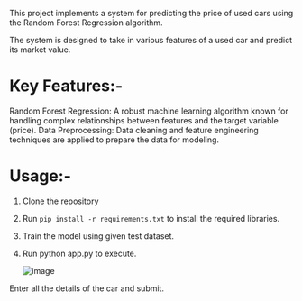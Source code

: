 This project implements a system for predicting the price of used cars using the Random Forest Regression algorithm.

The system is designed to take in various features of a used car and predict its market value. 

# Key Features:-
Random Forest Regression: A robust machine learning algorithm known for handling complex relationships between features and the target variable (price).
Data Preprocessing: Data cleaning and feature engineering techniques are applied to prepare the data for modeling.

# Usage:-
1) Clone the repository
2) Run `pip install -r requirements.txt` to install the required libraries.
3) Train the model using given test dataset.
4) Run python app.py to execute.

   ![image](https://github.com/ameyapatil2002/Used-Car-Price-Prediction--ML-model/assets/115365856/22aa5342-a4cb-4189-b851-9a44c2cb99f7)

 Enter all the details of the car and submit.
